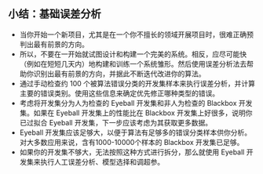 ## 小结：基础误差分析


- 当你开始一个新项目，尤其是在一个你不擅长的领域开展项目时，很难正确预判出最有前景的方向。
- 所以，不要在一开始就试图设计和构建一个完美的系统。相反，应尽可能快（例如在短短几天内）地构建和训练一个系统雏形。然后使用误差分析法去帮助你识别出最有前景的方向，并据此不断迭代改进你的算法。
- 通过手动检查约 100 个被算法错误分类的开发集样本来执行误差分析，并计算主要的错误类别。使用这些信息来确定优先修正哪种类型的错误。
- 考虑将开发集分为人为检查的 Eyeball 开发集和非人为检查的 Blackbox 开发集。如果在 Eyeball 开发集上的性能比在 Blackbox 开发集上好很多，说明你已过拟合 Eyeball 开发集，下一步应该考虑为其获取更多数据。
- Eyeball 开发集应该足够大，以便于算法有足够多的错误分类样本供你分析。对大多数应用来说，含有1000-10000个样本的 Blackbox 开发集已足够。
- 如果你的开发集不够大，无法按照这种方式进行拆分，那么就使用 Eyeball 开发集来执行人工误差分析、模型选择和调超参。
